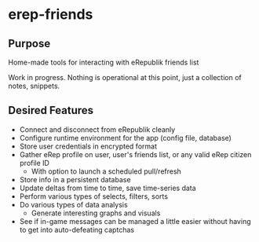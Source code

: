 # erep-friends

## Purpose

Home-made tools for interacting with eRepublik friends list

Work in progress. Nothing is operational at this point, just a collection of notes, snippets.

## Desired Features

- Connect and disconnect from eRepublik cleanly
- Configure runtime environment for the app (config file, database)
- Store user credentials in encrypted format
- Gather eRep profile on user, user's friends list, or any valid eRep citizen profile ID
  - With option to launch a scheduled pull/refresh
- Store info in a persistent database
- Update deltas from time to time, save time-series data
- Perform various types of selects, filters, sorts
- Do various types of data analysis
  - Generate interesting graphs and visuals
- See if in-game messages can be managed a little easier without having to get into auto-defeating captchas
